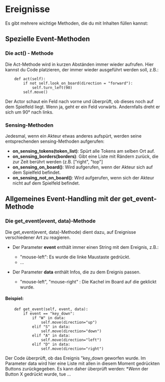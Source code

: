 Ereignisse
===========

Es gibt mehrere wichtige Methoden, die du mit Inhalten füllen kannst:

Spezielle Event-Methoden
-------------------------

### Die act() - Methode

Die Act-Methode wird in kurzen Abständen immer wieder aufrufen. 
Hier kannst du Code platzieren, der immer wieder ausgeführt werden soll, z.B.:
```
    def act(self):
        if not self.look_on_board(direction = "forward"):
            self.turn_left(90)
        self.move()
```

Der Actor schaut ein Feld nach vorne und überprüft, ob dieses noch auf dem Spielfeld liegt. 
Wenn ja, geht er ein Feld vorwärts. Andernfalls dreht er sich um 90° nach links.

### Sensing-Methoden

Jedesmal, wenn ein Akteur etwas anderes aufspürt, werden seine entsprechenden sensing-Methoden aufgerufen:

  * **on_sensing_tokens(token_list)**: Spürt alle Tokens am selben Ort auf.
  * **on_sensing_borders(borders)**: Gibt eine Liste mit Rändern zurück, die zur Zeit berührt werden (z.B. ["right", "top"]
  * **on_sensing_on_board()**: Wird aufgerufen, wenn der Akteur sich auf dem Spielfeld befindet.
  * **on_sensing_not_on_board()**: Wird aufgerufen, wenn sich der Akteur nicht auf dem Spielfeld befindet.
  
Allgemeines Event-Handling mit der get_event-Methode
----------------------------------------------------

### Die get_event(event, data)-Methode

Die get_event(event, data)-Methode) dient dazu, auf Ereignisse verschiedener Art zu reagieren.

  * Der Parameter **event** enthält immer einen String mit dem Ereignis, z.B.:
    * "mouse-left": Es wurde die linke Maustaste gedrückt.
    * ...
    
  * Der Parameter **data** enthält Infos, die zu dem Ereignis passen.
    * "mouse-left", "mouse-right" : Die Kachel im Board auf die geklickt wurde.
    
#### Beispiel:

```
    def get_event(self, event, data):
        if event == "key_down":
            if "W" in data:
                self.move(direction="up")
            elif "S" in data:
                self.move(direction="down")
            elif "A" in data:
                self.move(direction="left")
            elif "D" in data:
                self.move(direction="right")
```

Der Code überprüft, ob das Ereignis "key_down geworfen wurde.
Im Parameter data wird hier eine Liste mit allen in diesem Moment gedrückten Buttons zurückgegeben.
Es kann daher überprüft werden: **Wenn* der Button X gedrückt wurde, tue ... 